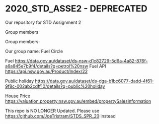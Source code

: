 # 2020_STD_ASSE2 - DEPRECATED
Our repository for STD Assignment 2

Group members:

Group members:

Our group name: Fuel Circle


Fuel 
https://data.gov.au/dataset/ds-nsw-d1c82729-5d6a-4a82-876f-a6a845e7b9f4/details?q=petrol%20nsw
Fuel API 
https://api.nsw.gov.au/Product/Index/22 

Public holiday 
https://data.gov.au/dataset/ds-dga-b1bc6077-dadd-4f61-9f8c-002ab2cdff10/details?q=public%20holiday 

House Price
https://valuation.property.nsw.gov.au/embed/propertySalesInformation

This repo is NO LONGER Updated. Please use https://github.com/JoeTristram/STDS_SPR_20 instead
